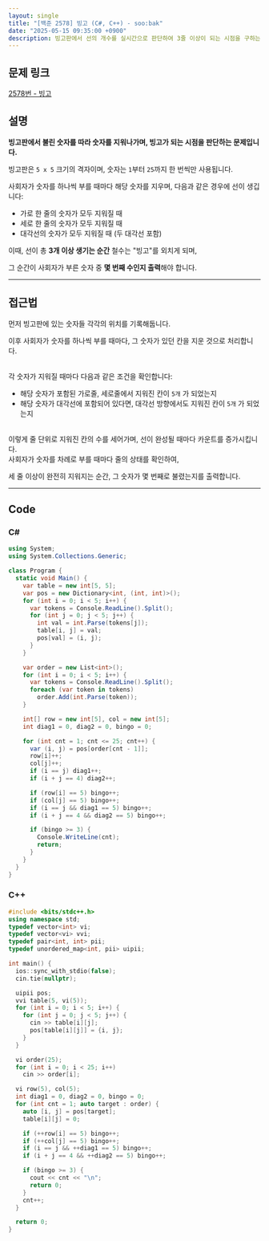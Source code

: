 ```yaml
---
layout: single
title: "[백준 2578] 빙고 (C#, C++) - soo:bak"
date: "2025-05-15 09:35:00 +0900"
description: 빙고판에서 선의 개수를 실시간으로 판단하여 3줄 이상이 되는 시점을 구하는 백준 2578번 빙고 문제의 C# 및 C++ 풀이 및 해설
---
```


## 문제 링크
[2578번 - 빙고](https://www.acmicpc.net/problem/2578)

## 설명
**빙고판에서 불린 숫자를 따라 숫자를 지워나가며, 빙고가 되는 시점을 판단하는 문제입니다.**

빙고판은 `5 x 5` 크기의 격자이며, 숫자는 `1`부터 `25`까지 한 번씩만 사용됩니다.

사회자가 숫자를 하나씩 부를 때마다 해당 숫자를 지우며, 다음과 같은 경우에 선이 생깁니다:

- 가로 한 줄의 숫자가 모두 지워질 때
- 세로 한 줄의 숫자가 모두 지워질 때
- 대각선의 숫자가 모두 지워질 때 (두 대각선 포함)

이때, 선이 총 **3개 이상 생기는 순간** 철수는 "빙고"를 외치게 되며,

그 순간이 사회자가 부른 숫자 중 **몇 번째 수인지 출력**해야 합니다.

---

## 접근법

먼저 빙고판에 있는 숫자들 각각의 위치를 기록해둡니다.

이후 사회자가 숫자를 하나씩 부를 때마다, 그 숫자가 있던 칸을 지운 것으로 처리합니다.

<br>
각 숫자가 지워질 때마다 다음과 같은 조건을 확인합니다:

- 해당 숫자가 포함된 가로줄, 세로줄에서 지워진 칸이 `5개` 가 되었는지
- 해당 숫자가 대각선에 포함되어 있다면, 대각선 방향에서도 지워진 칸이 `5개` 가 되었는지

<br>
이렇게 줄 단위로 지워진 칸의 수를 세어가며, 선이 완성될 때마다 카운트를 증가시킵니다.

<br>
사회자가 숫자를 차례로 부를 때마다 줄의 상태를 확인하여,

세 줄 이상이 완전히 지워지는 순간, 그 숫자가 몇 번째로 불렸는지를 출력합니다.

---

## Code

### C#

```csharp
using System;
using System.Collections.Generic;

class Program {
  static void Main() {
    var table = new int[5, 5];
    var pos = new Dictionary<int, (int, int)>();
    for (int i = 0; i < 5; i++) {
      var tokens = Console.ReadLine().Split();
      for (int j = 0; j < 5; j++) {
        int val = int.Parse(tokens[j]);
        table[i, j] = val;
        pos[val] = (i, j);
      }
    }

    var order = new List<int>();
    for (int i = 0; i < 5; i++) {
      var tokens = Console.ReadLine().Split();
      foreach (var token in tokens)
        order.Add(int.Parse(token));
    }

    int[] row = new int[5], col = new int[5];
    int diag1 = 0, diag2 = 0, bingo = 0;

    for (int cnt = 1; cnt <= 25; cnt++) {
      var (i, j) = pos[order[cnt - 1]];
      row[i]++;
      col[j]++;
      if (i == j) diag1++;
      if (i + j == 4) diag2++;

      if (row[i] == 5) bingo++;
      if (col[j] == 5) bingo++;
      if (i == j && diag1 == 5) bingo++;
      if (i + j == 4 && diag2 == 5) bingo++;

      if (bingo >= 3) {
        Console.WriteLine(cnt);
        return;
      }
    }
  }
}
```

### C++

```cpp
#include <bits/stdc++.h>
using namespace std;
typedef vector<int> vi;
typedef vector<vi> vvi;
typedef pair<int, int> pii;
typedef unordered_map<int, pii> uipii;

int main() {
  ios::sync_with_stdio(false);
  cin.tie(nullptr);

  uipii pos;
  vvi table(5, vi(5));
  for (int i = 0; i < 5; i++) {
    for (int j = 0; j < 5; j++) {
      cin >> table[i][j];
      pos[table[i][j]] = {i, j};
    }
  }

  vi order(25);
  for (int i = 0; i < 25; i++)
    cin >> order[i];

  vi row(5), col(5);
  int diag1 = 0, diag2 = 0, bingo = 0;
  for (int cnt = 1; auto target : order) {
    auto [i, j] = pos[target];
    table[i][j] = 0;

    if (++row[i] == 5) bingo++;
    if (++col[j] == 5) bingo++;
    if (i == j && ++diag1 == 5) bingo++;
    if (i + j == 4 && ++diag2 == 5) bingo++;

    if (bingo >= 3) {
      cout << cnt << "\n";
      return 0;
    }
    cnt++;
  }

  return 0;
}
```

